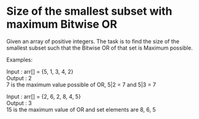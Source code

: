 # Size of the smallest subset with maximum Bitwise OR

Given an array of positive integers. The task is to find the size of the smallest subset such that the Bitwise OR of that set is Maximum possible. 

Examples: 

Input : arr[] = {5, 1, 3, 4, 2}\
Output : 2\
7 is the maximum value possible of OR, 
5|2 = 7 and 5|3 = 7

Input : arr[] = {2, 6, 2, 8, 4, 5}\
Output : 3\
15 is the maximum value of OR and set
elements are 8, 6, 5 
